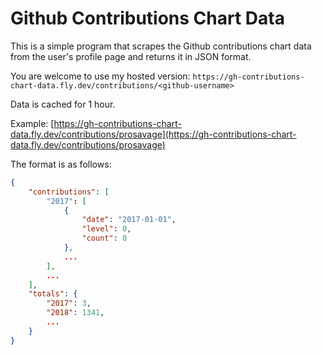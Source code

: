 # Github Contributions Chart Data
This is a simple program that scrapes the Github contributions chart data from the user's profile page and returns it in JSON format.

You are welcome to use my hosted version: `https://gh-contributions-chart-data.fly.dev/contributions/<github-username>`

Data is cached for 1 hour.

Example: [https://gh-contributions-chart-data.fly.dev/contributions/prosavage](https://gh-contributions-chart-data.fly.dev/contributions/prosavage)

The format is as follows:
```json
{
    "contributions": [
        "2017": [
            {
                "date": "2017-01-01",
                "level": 0,
                "count": 0
            },
            ...
        ],
        ...
    ],
    "totals": {
        "2017": 3,
        "2018": 1341,
        ...
    }
}
```